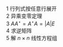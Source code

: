 1 行列式按任意行展开    
2 异乘变零定理    
3  $AA^\star=A^\star A=|A|E$     
4 求逆矩阵    
5 解 $n\times n$ 线性方程组    
